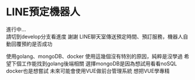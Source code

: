 # **LINE預定機器人**
進行中...  
請切到develop分支看進度 謝謝
LINE聊天室傳送預定時間、預訂服務，機器人自動回覆預約是否成功

使用golang、mongoDB、docker
使用這幾個沒有特別的原因，純粹是沒學過
希望下個工作能找到golang後端相關
選擇mongoDB是因為想試用看看noSQL
docker也是想嘗試
未來可能會使用VUE做前台管理系統 想把VUE學專精

